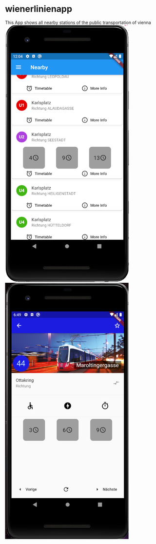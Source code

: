 # wienerlinienapp

This App shows all nearby stations of the public transportation of vienna
![Image](assets/previews/screenshotpreview.png?raw=true)
![Image](assets/previews/screenshotpreview2.png?raw=true)
